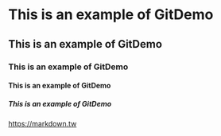 # This is an example of GitDemo
## This is an example of GitDemo
### This is an example of GitDemo
#### This is an example of GitDemo
##### This is an example of GitDemo

<https://markdown.tw>

